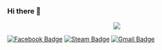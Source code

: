 ### Hi there 👋

<div>
    <center>
        <a href="https://www.youtube.com/watch?v=dQw4w9WgXcQ&ab_channel=RickAstleyVEVO" target="_blank"><img src="https://media.giphy.com/media/xUA7bdpLxQhsSQdyog/giphy.gif" width="auto" height="auto" />
    </center>
</div>

[![Facebook Badge](https://img.shields.io/badge/-@pakorn_tawansang-3b5998?style=flat-square&labelColor=3b5998&logo=facebook&logoColor=white&link=https://www.facebook.com/dome.dong.5)](https://www.facebook.com/dome.dong.5)  [![Steam Badge](https://img.shields.io/badge/-@dome-888888?style=flat-square&labelColor=888888&logo=Steam&logoColor=black&link=http://steamcommunity.com/profiles/76561198079150551)](http://steamcommunity.com/profiles/76561198079150551)  [![Gmail Badge](https://img.shields.io/badge/-pagorn56110@gmail.com-c14438?style=flat-square&logo=Gmail&logoColor=white&link=mailto:pagorn56110j@gmail.com)](mailto:pagorn56110@gmail.com)

<!--
**domedong555/domedong555** is a ✨ _special_ ✨ repository because its `README.md` (this file) appears on your GitHub profile.

Here are some ideas to get you started:

- 🔭 I’m currently working on ...
- 🌱 I’m currently learning ...
- 👯 I’m looking to collaborate on ...
- 🤔 I’m looking for help with ...
- 💬 Ask me about ...
- 📫 How to reach me: ...
- 😄 Pronouns: ...
- ⚡ Fun fact: ...
-->
